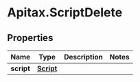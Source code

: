 # Apitax.ScriptDelete

## Properties
Name | Type | Description | Notes
------------ | ------------- | ------------- | -------------
**script** | [**Script**](Script.md) |  | 


